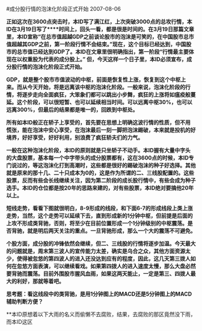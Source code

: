 #成分股行情的泡沫化阶段正式开始
2007-08-06

 **正如这次在3600点突击时，本ID写了满江红，上次突破3000点的总攻行情，本ID在3月19日写了****时间上，回头一看，都是很是时间的。在3月19日那篇文章里，本ID宣称“在总市值超越GDP之前谈论股市的泡沫是可笑的，在中国股市总市值超越其GDP之前，第一阶段行情不会结束。”现在，这个目标已经达到，中国股市的总市值已经达到GDP了。本ID在文章里很明确指出，第一阶段“行情最主要体现在以权重股为代表的成分股上。” 但，今天这样一个日子里，本ID必须宣布，成分股行情的泡沫化阶段正式开始。**
 
**GDP，就是整个股市市值波动的中枢，前面是恢复性上涨，恢复到这个中枢上来。而从今天开始，将是远离该中枢的泡沫化阶段。一般来说，泡沫化阶段的行情，将逐步走向全面疯狂，大笨象们都可以跳出小步舞，疯狂的上涨将如瘟疫般蔓延。这个阶段，可以很短暂、也可以延续相当时间。可以远离中枢30%，也可以远离300%，但最后的结果都是唯一的，回跌到中枢处。**
 
**所有如本ID般正在轿子上享受的，首先要在思想上明确这波行情的性质，但不用慌张，能在泡沫中安心享受，在泡沫最后一刻一脚把泡沫踢破，本来就是投机的好境界，好好享受，好好利用，别浪费了疯狂轿夫们的力气。**
 
**一般在这种泡沫化阶段，本ID的原则就是只坐轿子不动手。本ID握有大量中字头的大盘股票，基本每一个中字带头的成分股票都有，这在3600点的时候，本ID专门说过的，等这泡沫化打到高潮时，这些都是很好的踢破泡沫的种子好选择。其他就是原来的那十几、二十只成本为0的，这是作为所谓的二、三线股配置的。这些股票，反而有些会长线继续关注，因为第二阶段的成长股行情中，有些会成为种子选手。本ID的仓位都是按20年的思路来建的，对有些股票，本ID绝对要搞他20年以上。**
 
**短线走势，看看下图就很明白，8-9形成的线段，和下面6-7的形成线段上类上涨走势，当然，这个走势可以延续下去，直到形成新的1分钟中枢，但前提是后面的上攻不形成类背驰，否则，将至少在目前位置形成一个1分钟级别的中枢震荡。是否背驰，就是明后两天关注的重点。一旦背驰形成，那么一个大的震荡不可避免。**
 
**个股方面，成分股的冲锋依然会继续，但二、三线股的行情将逐步加温。今天最大的问题就是，周末第三波人的宣传能力太差，确实是乌合之众，其他方面资源太少，使得被忽悠的第四波人的进入还没达到应有的程度，因此，这几天第三拨人如何在忽悠方面表演，可以继续看戏。如果第四拨人的进入速度太慢，那么大盘必然要背驰而震荡。目前外围股市腥风血雨，如果这两天能止，一定是第三、四拨人最大的利好，那就等着吧。**
 
**思考题：看这线段中的类背驰，是用1分钟图上的MACD还是5分钟图上的MACD辅助判断方便？**

  
**本ID原想着以下大雨的名义而偷懒不去腐败，结果，去腐败的那区竟然没下雨，而本ID这区